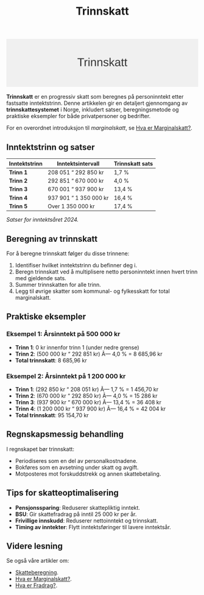 ﻿---
title: "Trinnskatt"
seoTitle: "Trinnskatt | Satser, beregning og eksempler"
description: "Trinnskatt er en progressiv skatt på personinntekt i Norge. Lær om inntektstrinn, satser og beregning med eksempler for 2024."
summary: "Oversikt over trinnskatt: innslagspunkter, satser og hvordan den beregnes."
---

![Trinnskatt](trinnskatt-image.svg)

**Trinnskatt** er en progressiv skatt som beregnes på personinntekt etter fastsatte inntektstrinn. Denne artikkelen gir en detaljert gjennomgang av **trinnskattesystemet** i Norge, inkludert satser, beregningsmetode og praktiske eksempler for både privatpersoner og bedrifter.

For en overordnet introduksjon til *marginalskatt*, se [Hva er Marginalskatt?](/blogs/regnskap/hva-er-marginalskatt "Hva er Marginalskatt? Komplett Guide til Marginalskatt i Norge").

## Inntektstrinn og satser

| Inntektstrinn | Inntektsintervall            | Trinnskatt sats |
|---------------|------------------------------|-----------------|
| **Trinn 1**   | 208 051 “ 292 850 kr         | 1,7 %           |
| **Trinn 2**   | 292 851 “ 670 000 kr         | 4,0 %           |
| **Trinn 3**   | 670 001 “ 937 900 kr         | 13,4 %          |
| **Trinn 4**   | 937 901 “ 1 350 000 kr       | 16,4 %          |
| **Trinn 5**   | Over 1 350 000 kr            | 17,4 %          |

*Satser for inntektsåret 2024.*

## Beregning av trinnskatt

For å beregne trinnskatt følger du disse trinnene:

1. Identifiser hvilket inntektstrinn du befinner deg i.
2. Beregn trinnskatt ved å multiplisere netto personinntekt innen hvert trinn med gjeldende sats.
3. Summer trinnskatten for alle trinn.
4. Legg til øvrige skatter som kommunal- og fylkesskatt for total marginalskatt.

## Praktiske eksempler

### Eksempel 1: Årsinntekt på 500 000 kr

- **Trinn 1**: 0 kr innenfor trinn 1 (under nedre grense)
- **Trinn 2**: (500 000 kr “ 292 851 kr) Ã— 4,0 % = 8 685,96 kr
- **Total trinnskatt**: 8 685,96 kr

### Eksempel 2: Årsinntekt på 1 200 000 kr

- **Trinn 1**: (292 850 kr “ 208 051 kr) Ã— 1,7 % = 1 456,70 kr
- **Trinn 2**: (670 000 kr “ 292 850 kr) Ã— 4,0 % = 15 286 kr
- **Trinn 3**: (937 900 kr “ 670 000 kr) Ã— 13,4 % = 36 408 kr
- **Trinn 4**: (1 200 000 kr “ 937 900 kr) Ã— 16,4 % = 42 004 kr
- **Total trinnskatt**: 95 154,70 kr

## Regnskapsmessig behandling

I regnskapet bør trinnskatt:

* Periodiseres som en del av personalkostnadene.
* Bokføres som en avsetning under skatt og avgift.
* Motposteres mot forskuddstrekk og annen skattebetaling.

## Tips for skatteoptimalisering

* **Pensjonssparing**: Reduserer skattepliktig inntekt.
* **BSU**: Gir skattefradrag på inntil 25 000 kr per år.
* **Frivillige innskudd**: Reduserer nettoinntekt og trinnskatt.
* **Timing av inntekter**: Flytt inntektsføringer til lavere inntektsår.

## Videre lesning

Se også våre artikler om:

* [Skatteberegning](/blogs/regnskap/skatteberegning "Skatteberegning “ Komplett Guide til Skatteberegning").
* [Hva er Marginalskatt?](/blogs/regnskap/hva-er-marginalskatt "Hva er Marginalskatt? Komplett Guide til Marginalskatt i Norge").
* [Hva er Fradrag?](/blogs/regnskap/hva-er-fradrag "Hva er Fradrag? Komplett Guide til Skattefradrag i Norge").









